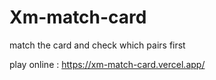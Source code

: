 # Xm-match-card
match the card and check which pairs first


play online :
https://xm-match-card.vercel.app/
